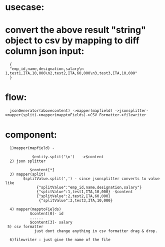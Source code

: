 
usecase:
=========

convert the above result "string" object to csv by mapping to diff column
json input:
===========

      {
      "emp_id,name,designation,salary\n 1,test1,ITA,10,000\n2,test2,ITA,60,000\n3,test3,ITA,10,000"
      }

flow:
======

      jsonGenerator(abovecontent) ->mapper(mapfield) ->jsonsplitter->mapper(split)->mapper(mapptoFields)->CSV Formatter->filewriter


component:
==========

      1)mapper(mapfield) - 

                $entity.split('\n')   ->$content
      2) json splitter

               $content[*]
      3) mapper(split)
            $splitValue.split(',') - since jsonsplitter converts to value like 
                  {"splitValue":"emp_id,name,designation,salary"} 
                  {"splitValue":1,test1,ITA,10,000} -$content
                  {"splitValue":2,test2,ITA,60,000}
                   {"splitValue":3,test3,ITA,10,000}

      4) mapper(mapptoFields)    
               $content[0]- id
               ......
               $content[3]- salary
     5) csv formatter
                 just dont change anything in csv formatter drag & drop.
                 
      6)filewriter : just give the name of the file                 
